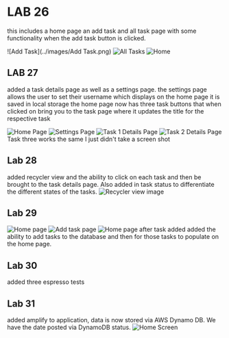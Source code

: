 # LAB 26 
this includes a home page an add task and all task page with some functionality when the add task button is clicked.

![Add Task](../images/Add Task.png)
![All Tasks](../images/all_tasks.png)
![Home](../images/home_page.png)


## LAB 27 

added a task details page as well as a settings page.
the settings page allows the user to set their username which displays on the home page it is saved in local storage
the home page now has three task buttons that when clicked on bring you to the task page where it updates the title for the respective task

![Home Page](../images/lab27/lab27HomePage.png)
![Settings Page](../images/lab27/lab27SettingsPage.png)
![Task 1 Details Page](../images/lab27/lab27Task1Page.png)
![Task 2 Details Page](../images/lab27/lab27Task2Page.png)
Task three works the same I just didn't take a screen shot

## Lab 28 

added recycler view and the ability to click on each 
task and then be brought to the task details page. 
Also added in task status to differentiate the different states of the tasks. 
![Recycler view image](../images/lab28/added_teh_recycler_view.png)

## Lab 29
![Home page](images/lab29/addTask.png)
![Add task page](images/lab29/addTaskHomeScreen.png)
![Home page after task added](images/lab29/homeScreenAfterTaskAdded.png)
added the ability to add tasks to the database and then for those tasks to populate on the home page.

## Lab 30
added three espresso tests

## Lab 31
added amplify to application, data is now stored via AWS Dynamo DB. We have the date posted via DynamoDB status. 
![Home Screen](../images/lab31/lab31homescreen.png)